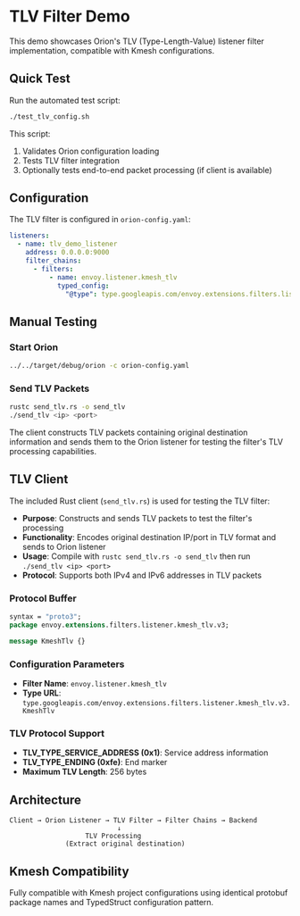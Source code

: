 # TLV Filter Demo

This demo showcases Orion's TLV (Type-Length-Value) listener filter implementation, compatible with Kmesh configurations.

## Quick Test

Run the automated test script:

```bash
./test_tlv_config.sh
```

This script:
1. Validates Orion configuration loading
2. Tests TLV filter integration
3. Optionally tests end-to-end packet processing (if client is available)

## Configuration

The TLV filter is configured in `orion-config.yaml`:

```yaml
listeners:
  - name: tlv_demo_listener
    address: 0.0.0.0:9000
    filter_chains:
      - filters:
          - name: envoy.listener.kmesh_tlv
            typed_config:
              "@type": type.googleapis.com/envoy.extensions.filters.listener.kmesh_tlv.v3.KmeshTlv
```

## Manual Testing

### Start Orion
```bash
../../target/debug/orion -c orion-config.yaml
```

### Send TLV Packets
```bash
rustc send_tlv.rs -o send_tlv
./send_tlv <ip> <port>
```

The client constructs TLV packets containing original destination information and sends them to the Orion listener for testing the filter's TLV processing capabilities.

## TLV Client

The included Rust client (`send_tlv.rs`) is used for testing the TLV filter:

- **Purpose**: Constructs and sends TLV packets to test the filter's processing
- **Functionality**: Encodes original destination IP/port in TLV format and sends to Orion listener
- **Usage**: Compile with `rustc send_tlv.rs -o send_tlv` then run `./send_tlv <ip> <port>`
- **Protocol**: Supports both IPv4 and IPv6 addresses in TLV packets

### Protocol Buffer
```protobuf
syntax = "proto3";
package envoy.extensions.filters.listener.kmesh_tlv.v3;

message KmeshTlv {}
```

### Configuration Parameters
- **Filter Name**: `envoy.listener.kmesh_tlv`
- **Type URL**: `type.googleapis.com/envoy.extensions.filters.listener.kmesh_tlv.v3.KmeshTlv`

### TLV Protocol Support
- **TLV_TYPE_SERVICE_ADDRESS (0x1)**: Service address information
- **TLV_TYPE_ENDING (0xfe)**: End marker
- **Maximum TLV Length**: 256 bytes

## Architecture

```
Client → Orion Listener → TLV Filter → Filter Chains → Backend
                           ↓
                   TLV Processing
              (Extract original destination)
```

## Kmesh Compatibility

Fully compatible with Kmesh project configurations using identical protobuf package names and TypedStruct configuration pattern.
